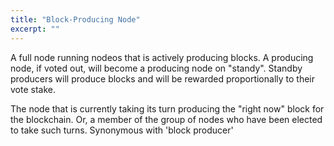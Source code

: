```yaml
---
title: "Block-Producing Node"
excerpt: ""
---
```

A full node running nodeos that is actively producing blocks. A producing node, if voted out, will become a producing node on "standy".  Standby producers will produce blocks and will be rewarded proportionally to their vote stake. 

The node that is currently taking its turn producing the "right now" block for the blockchain. Or, a member of the group of nodes who have been elected to take such turns. Synonymous with 'block producer'